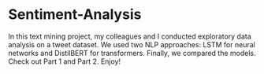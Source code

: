 # Sentiment-Analysis
In this text mining project, my colleagues and I conducted exploratory data analysis on a tweet dataset. We used two NLP approaches: LSTM for neural networks and DistilBERT for transformers. Finally, we compared the models. Check out Part 1 and Part 2. Enjoy!
